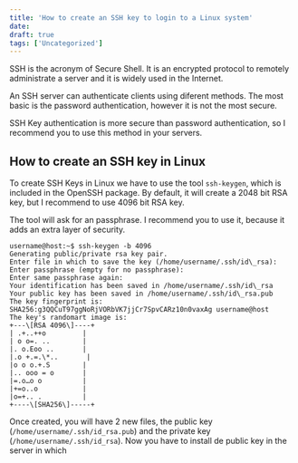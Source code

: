 ```yaml
---
title: 'How to create an SSH key to login to a Linux system'
date: 
draft: true
tags: ['Uncategorized']
---
```


SSH is the acronym of Secure Shell. It is an encrypted protocol to remotely administrate a server and it is widely used in the Internet.

An SSH server can authenticate clients using diferent methods. The most basic is the password authentication, however it is not the most secure.

SSH Key authentication is more secure than password authentication, so I recommend you to use this method in your servers.

How to create an SSH key in Linux
---------------------------------

To create SSH Keys in Linux we have to use the tool `ssh-keygen`, which is included in the OpenSSH package. By default, it will create a 2048 bit RSA key, but I recommend to use 4096 bit RSA key.

The tool will ask for an passphrase. I recommend you to use it, because it adds an extra layer of security.

```
username@host:~$ ssh-keygen -b 4096
Generating public/private rsa key pair.
Enter file in which to save the key (/home/username/.ssh/id\_rsa):
Enter passphrase (empty for no passphrase):
Enter same passphrase again:
Your identification has been saved in /home/username/.ssh/id\_rsa
Your public key has been saved in /home/username/.ssh/id\_rsa.pub
The key fingerprint is:
SHA256:g3QQCuT97ggNoRjVORbVK7jjCr7SpvCARz10n0vaxAg username@host
The key's randomart image is:
+---\[RSA 4096\]----+
| .+..++o         |
| o o=. ..        |
|. o.Eoo ..       |
|.o +.=.\*..       |
|o o o.+.S        |
|.. ooo = o       |
|=.o…o o          |
|+=o..o           |
|o=+.. .          |
+----\[SHA256\]-----+
```

Once created, you will have 2 new files, the public key (`/home/username/.ssh/id_rsa.pub`) and the private key (`/home/username/.ssh/id_rsa`). Now you have to install de public key in the server in which